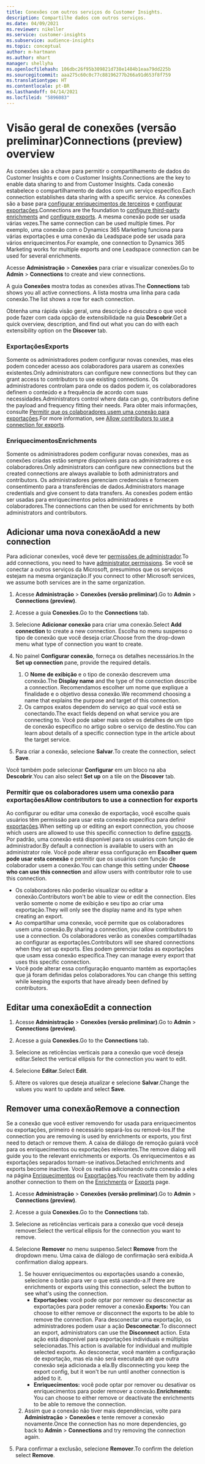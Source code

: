 ```yaml
---
title: Conexões com outros serviços do Customer Insights.
description: Compartilhe dados com outros serviços.
ms.date: 04/09/2021
ms.reviewer: nikeller
ms.service: customer-insights
ms.subservice: audience-insights
ms.topic: conceptual
author: m-hartmann
ms.author: mhart
manager: shellyha
ms.openlocfilehash: 106dbc26f95b309821d738e1484b1eaa79dd225b
ms.sourcegitcommit: aaa275c60c0c77c88196277b266a91d653f8f759
ms.translationtype: HT
ms.contentlocale: pt-BR
ms.lasthandoff: 04/14/2021
ms.locfileid: "5896083"
---
```

# <a name="connections-preview-overview"></a><span data-ttu-id="043a6-103">Visão geral de conexões (versão preliminar)</span><span class="sxs-lookup"><span data-stu-id="043a6-103">Connections (preview) overview</span></span>

<span data-ttu-id="043a6-104">As conexões são a chave para permitir o compartilhamento de dados do Customer Insights e com o Customer Insights.</span><span class="sxs-lookup"><span data-stu-id="043a6-104">Connections are the key to enable data sharing to and from Customer Insights.</span></span> <span data-ttu-id="043a6-105">Cada conexão estabelece o compartilhamento de dados com um serviço específico.</span><span class="sxs-lookup"><span data-stu-id="043a6-105">Each connection establishes data sharing with a specific service.</span></span> <span data-ttu-id="043a6-106">As conexões são a base para [configurar enriquecimentos de terceiros](enrichment-hub.md) e [configurar exportações](export-destinations.md).</span><span class="sxs-lookup"><span data-stu-id="043a6-106">Connections are the foundation to [configure third-party enrichments](enrichment-hub.md) and [configure exports](export-destinations.md).</span></span> <span data-ttu-id="043a6-107">A mesma conexão pode ser usada várias vezes.</span><span class="sxs-lookup"><span data-stu-id="043a6-107">The same connection can be used multiple times.</span></span> <span data-ttu-id="043a6-108">Por exemplo, uma conexão com o Dynamics 365 Marketing funciona para várias exportações e uma conexão da Leadspace pode ser usada para vários enriquecimentos.</span><span class="sxs-lookup"><span data-stu-id="043a6-108">For example, one connection to Dynamics 365 Marketing works for multiple exports and one Leadspace connection can be used for several enrichments.</span></span>

<span data-ttu-id="043a6-109">Acesse **Administração** > **Conexões** para criar e visualizar conexões.</span><span class="sxs-lookup"><span data-stu-id="043a6-109">Go to **Admin** > **Connections** to create and view connections.</span></span>

<span data-ttu-id="043a6-110">A guia **Conexões** mostra todas as conexões ativas.</span><span class="sxs-lookup"><span data-stu-id="043a6-110">The **Connections** tab shows you all active connections.</span></span> <span data-ttu-id="043a6-111">A lista mostra uma linha para cada conexão.</span><span class="sxs-lookup"><span data-stu-id="043a6-111">The list shows a row for each connection.</span></span> 

<span data-ttu-id="043a6-112">Obtenha uma rápida visão geral, uma descrição e descubra o que você pode fazer com cada opção de extensibilidade na guia **Descobrir**.</span><span class="sxs-lookup"><span data-stu-id="043a6-112">Get a quick overview, description, and find out what you can do with each extensibility option on the **Discover** tab.</span></span>

### <a name="exports"></a><span data-ttu-id="043a6-113">Exportações</span><span class="sxs-lookup"><span data-stu-id="043a6-113">Exports</span></span>

<span data-ttu-id="043a6-114">Somente os administradores podem configurar novas conexões, mas eles podem conceder acesso aos colaboradores para usarem as conexões existentes.</span><span class="sxs-lookup"><span data-stu-id="043a6-114">Only administrators can configure new connections but they can grant access to contributors to use existing connections.</span></span> <span data-ttu-id="043a6-115">Os administradores controlam para onde os dados podem ir, os colaboradores definem o conteúdo e a frequência de acordo com suas necessidades.</span><span class="sxs-lookup"><span data-stu-id="043a6-115">Administrators control where data can go, contributors define the payload and frequency fitting their needs.</span></span> <span data-ttu-id="043a6-116">Para obter mais informações, consulte [Permitir que os colaboradores usem uma conexão para exportações](#allow-contributors-to-use-a-connection-for-exports).</span><span class="sxs-lookup"><span data-stu-id="043a6-116">For more information, see [Allow contributors to use a connection for exports](#allow-contributors-to-use-a-connection-for-exports).</span></span>

### <a name="enrichments"></a><span data-ttu-id="043a6-117">Enriquecimentos</span><span class="sxs-lookup"><span data-stu-id="043a6-117">Enrichments</span></span>

<span data-ttu-id="043a6-118">Somente os administradores podem configurar novas conexões, mas as conexões criadas estão sempre disponíveis para os administradores e os colaboradores.</span><span class="sxs-lookup"><span data-stu-id="043a6-118">Only administrators can configure new connections but the created connections are always available to both administrators and contributors.</span></span> <span data-ttu-id="043a6-119">Os administradores gerenciam credenciais e fornecem consentimento para a transferências de dados.</span><span class="sxs-lookup"><span data-stu-id="043a6-119">Administrators manage credentials and give consent to data transfers.</span></span> <span data-ttu-id="043a6-120">As conexões podem então ser usadas para enriquecimentos pelos administradores e colaboradores.</span><span class="sxs-lookup"><span data-stu-id="043a6-120">The connections can then be used for enrichments by both administrators and contributors.</span></span>

## <a name="add-a-new-connection"></a><span data-ttu-id="043a6-121">Adicionar uma nova conexão</span><span class="sxs-lookup"><span data-stu-id="043a6-121">Add a new connection</span></span>

<span data-ttu-id="043a6-122">Para adicionar conexões, você deve ter [permissões de administrador](permissions.md).</span><span class="sxs-lookup"><span data-stu-id="043a6-122">To add connections, you need to have [administrator permissions](permissions.md).</span></span> <span data-ttu-id="043a6-123">Se você se conectar a outros serviços da Microsoft, presumimos que os serviços estejam na mesma organização.</span><span class="sxs-lookup"><span data-stu-id="043a6-123">If you connect to other Microsoft services, we assume both services are in the same organization.</span></span>

1. <span data-ttu-id="043a6-124">Acesse **Administração** > **Conexões (versão preliminar)**.</span><span class="sxs-lookup"><span data-stu-id="043a6-124">Go to **Admin** > **Connections (preview)**.</span></span>

1. <span data-ttu-id="043a6-125">Acesse a guia **Conexões**.</span><span class="sxs-lookup"><span data-stu-id="043a6-125">Go to the **Connections** tab.</span></span>

1. <span data-ttu-id="043a6-126">Selecione **Adicionar conexão** para criar uma conexão.</span><span class="sxs-lookup"><span data-stu-id="043a6-126">Select **Add connection** to create a new connection.</span></span> <span data-ttu-id="043a6-127">Escolha no menu suspenso o tipo de conexão que você deseja criar.</span><span class="sxs-lookup"><span data-stu-id="043a6-127">Choose from the drop-down menu what type of connection you want to create.</span></span>

1. <span data-ttu-id="043a6-128">No painel **Configurar conexão**, forneça os detalhes necessários.</span><span class="sxs-lookup"><span data-stu-id="043a6-128">In the **Set up connection** pane, provide the required details.</span></span> 
   1. <span data-ttu-id="043a6-129">O **Nome de exibição** e o tipo de conexão descrevem uma conexão.</span><span class="sxs-lookup"><span data-stu-id="043a6-129">The **Display name** and the type of the connection describe a connection.</span></span> <span data-ttu-id="043a6-130">Recomendamos escolher um nome que explique a finalidade e o objetivo dessa conexão.</span><span class="sxs-lookup"><span data-stu-id="043a6-130">We recommend choosing a name that explains the purpose and target of this connection.</span></span>
   1. <span data-ttu-id="043a6-131">Os campos exatos dependem do serviço ao qual você está se conectando.</span><span class="sxs-lookup"><span data-stu-id="043a6-131">The exact fields depend on what service you are connecting to.</span></span> <span data-ttu-id="043a6-132">Você pode saber mais sobre os detalhes de um tipo de conexão específico no artigo sobre o serviço de destino.</span><span class="sxs-lookup"><span data-stu-id="043a6-132">You can learn about details of a specific connection type in the article about the target service.</span></span>

1. <span data-ttu-id="043a6-133">Para criar a conexão, selecione **Salvar**.</span><span class="sxs-lookup"><span data-stu-id="043a6-133">To create the connection, select **Save**.</span></span>

<span data-ttu-id="043a6-134">Você também pode selecionar **Configurar** em um bloco na aba **Descobrir**.</span><span class="sxs-lookup"><span data-stu-id="043a6-134">You can also select **Set up** on a tile on the **Discover** tab.</span></span>

### <a name="allow-contributors-to-use-a-connection-for-exports"></a><span data-ttu-id="043a6-135">Permitir que os colaboradores usem uma conexão para exportações</span><span class="sxs-lookup"><span data-stu-id="043a6-135">Allow contributors to use a connection for exports</span></span>

<span data-ttu-id="043a6-136">Ao configurar ou editar uma conexão de exportação, você escolhe quais usuários têm permissão para usar esta conexão específica para definir [exportações](export-destinations.md).</span><span class="sxs-lookup"><span data-stu-id="043a6-136">When setting up or editing an export connection, you choose which users are allowed to use this specific connection to define [exports](export-destinations.md).</span></span> <span data-ttu-id="043a6-137">Por padrão, uma conexão está disponível para os usuários com função de administrador.</span><span class="sxs-lookup"><span data-stu-id="043a6-137">By default a connection is available to users with an administrator role.</span></span> <span data-ttu-id="043a6-138">Você pode alterar essa configuração em **Escolher quem pode usar esta conexão** e permitir que os usuários com função de colaborador usem a conexão.</span><span class="sxs-lookup"><span data-stu-id="043a6-138">You can change this setting under **Choose who can use this connection** and allow users with contributor role to use this connection.</span></span>

- <span data-ttu-id="043a6-139">Os colaboradores não poderão visualizar ou editar a conexão.</span><span class="sxs-lookup"><span data-stu-id="043a6-139">Contributors won't be able to view or edit the connection.</span></span> <span data-ttu-id="043a6-140">Eles verão somente o nome de exibição e seu tipo ao criar uma exportação.</span><span class="sxs-lookup"><span data-stu-id="043a6-140">They will only see the display name and its type when creating an export.</span></span>
- <span data-ttu-id="043a6-141">Ao compartilhar uma conexão, você permite que os colaboradores usem uma conexão.</span><span class="sxs-lookup"><span data-stu-id="043a6-141">By sharing a connection, you allow contributors to use a connection.</span></span> <span data-ttu-id="043a6-142">Os colaboradores verão as conexões compartilhadas ao configurar as exportações.</span><span class="sxs-lookup"><span data-stu-id="043a6-142">Contributors will see shared connections when they set up exports.</span></span> <span data-ttu-id="043a6-143">Eles podem gerenciar todas as exportações que usam essa conexão específica.</span><span class="sxs-lookup"><span data-stu-id="043a6-143">They can manage every export that uses this specific connection.</span></span>
- <span data-ttu-id="043a6-144">Você pode alterar essa configuração enquanto mantém as exportações que já foram definidas pelos colaboradores.</span><span class="sxs-lookup"><span data-stu-id="043a6-144">You can change this setting while keeping the exports that have already been defined by contributors.</span></span>

## <a name="edit-a-connection"></a><span data-ttu-id="043a6-145">Editar uma conexão</span><span class="sxs-lookup"><span data-stu-id="043a6-145">Edit a connection</span></span>

1. <span data-ttu-id="043a6-146">Acesse **Administração** > **Conexões (versão preliminar)**.</span><span class="sxs-lookup"><span data-stu-id="043a6-146">Go to **Admin** > **Connections (preview)**.</span></span>

1. <span data-ttu-id="043a6-147">Acesse a guia **Conexões**.</span><span class="sxs-lookup"><span data-stu-id="043a6-147">Go to the **Connections** tab.</span></span>

1. <span data-ttu-id="043a6-148">Selecione as reticências verticais para a conexão que você deseja editar.</span><span class="sxs-lookup"><span data-stu-id="043a6-148">Select the vertical ellipsis for the connection you want to edit.</span></span>

1. <span data-ttu-id="043a6-149">Selecione **Editar**.</span><span class="sxs-lookup"><span data-stu-id="043a6-149">Select **Edit**.</span></span>

1. <span data-ttu-id="043a6-150">Altere os valores que deseja atualizar e selecione **Salvar**.</span><span class="sxs-lookup"><span data-stu-id="043a6-150">Change the values you want to update and select **Save**.</span></span>

## <a name="remove-a-connection"></a><span data-ttu-id="043a6-151">Remover uma conexão</span><span class="sxs-lookup"><span data-stu-id="043a6-151">Remove a connection</span></span>

<span data-ttu-id="043a6-152">Se a conexão que você estiver removendo for usada para enriquecimentos ou exportações, primeiro é necessário separá-los ou removê-los.</span><span class="sxs-lookup"><span data-stu-id="043a6-152">If the connection you are removing is used by enrichments or exports, you first need to detach or remove them.</span></span> <span data-ttu-id="043a6-153">A caixa de diálogo de remoção guiará você para os enriquecimentos ou exportações relevantes.</span><span class="sxs-lookup"><span data-stu-id="043a6-153">The remove dialog will guide you to the relevant enrichments or exports.</span></span> <span data-ttu-id="043a6-154">Os enriquecimentos e as exportações separados tornam-se inativos.</span><span class="sxs-lookup"><span data-stu-id="043a6-154">Detached enrichments and exports become inactive.</span></span> <span data-ttu-id="043a6-155">Você os reativa adicionando outra conexão a eles na página [Enriquecimentos](enrichment-hub.md) ou [Exportações](export-destinations.md).</span><span class="sxs-lookup"><span data-stu-id="043a6-155">You reactivate them by adding another connection to them on the [Enrichments](enrichment-hub.md) or [Exports](export-destinations.md) page.</span></span>

1. <span data-ttu-id="043a6-156">Acesse **Administração** > **Conexões (versão preliminar)**.</span><span class="sxs-lookup"><span data-stu-id="043a6-156">Go to **Admin** > **Connections (preview)**.</span></span>

1. <span data-ttu-id="043a6-157">Acesse a guia **Conexões**.</span><span class="sxs-lookup"><span data-stu-id="043a6-157">Go to the **Connections** tab.</span></span>

1. <span data-ttu-id="043a6-158">Selecione as reticências verticais para a conexão que você deseja remover.</span><span class="sxs-lookup"><span data-stu-id="043a6-158">Select the vertical ellipsis for the connection you want to remove.</span></span>

1. <span data-ttu-id="043a6-159">Selecione **Remover** no menu suspenso.</span><span class="sxs-lookup"><span data-stu-id="043a6-159">Select **Remove** from the dropdown menu.</span></span> <span data-ttu-id="043a6-160">Uma caixa de diálogo de confirmação será exibida.</span><span class="sxs-lookup"><span data-stu-id="043a6-160">A confirmation dialog appears.</span></span>

   1. <span data-ttu-id="043a6-161">Se houver enriquecimentos ou exportações usando a conexão, selecione o botão para ver o que está usando-a.</span><span class="sxs-lookup"><span data-stu-id="043a6-161">If there are enrichments or exports using this connection, select the button to see what's using the connection.</span></span>
      - <span data-ttu-id="043a6-162">**Exportações:** você pode optar por remover ou desconectar as exportações para poder remover a conexão.</span><span class="sxs-lookup"><span data-stu-id="043a6-162">**Exports:** You can choose to either remove or disconnect the exports to be able to remove the connection.</span></span> <span data-ttu-id="043a6-163">Para desconectar uma exportação, os administradores podem usar a ação **Desconectar**.</span><span class="sxs-lookup"><span data-stu-id="043a6-163">To disconnect an export, administrators can use the **Disconnect** action.</span></span> <span data-ttu-id="043a6-164">Esta ação está disponível para exportações individuais e múltiplas selecionadas.</span><span class="sxs-lookup"><span data-stu-id="043a6-164">This action is available for individual and multiple selected exports.</span></span> <span data-ttu-id="043a6-165">Ao desconectar, você mantém a configuração de exportação, mas ela não será executada até que outra conexão seja adicionada a ela.</span><span class="sxs-lookup"><span data-stu-id="043a6-165">By disconnecting you keep the export config, but it won't be run until another connection is added to it.</span></span>
      - <span data-ttu-id="043a6-166">**Enriquecimentos:** você pode optar por remover ou desativar os enriquecimentos para poder remover a conexão.</span><span class="sxs-lookup"><span data-stu-id="043a6-166">**Enrichments:** You can choose to either remove or deactivate the enrichments to be able to remove the connection.</span></span> 
   1. <span data-ttu-id="043a6-167">Assim que a conexão não tiver mais dependências, volte para **Administração** > **Conexões** e tente remover a conexão novamente.</span><span class="sxs-lookup"><span data-stu-id="043a6-167">Once the connection has no more dependencies, go back to **Admin** > **Connections** and try removing the connection again.</span></span>

1. <span data-ttu-id="043a6-168">Para confirmar a exclusão, selecione **Remover**.</span><span class="sxs-lookup"><span data-stu-id="043a6-168">To confirm the deletion select **Remove**.</span></span>

